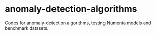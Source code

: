 # anomaly-detection-algorithms

Codes for anomaly-detection algorithms, testing Numenta models and benchmark datasets.